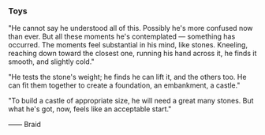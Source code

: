 ### Toys
"He cannot say he understood all of this. Possibly he's more confused now than ever. But all these moments he's contemplated — something has occurred. The moments feel substantial in his mind, like stones. Kneeling, reaching down toward the closest one, running his hand across it, he finds it smooth, and slightly cold."

"He tests the stone's weight; he finds he can lift it, and the others too. He can fit them together to create a foundation, an embankment, a castle."

"To build a castle of appropriate size, he will need a great many stones. But what he's got, now, feels like an acceptable start."

—— Braid